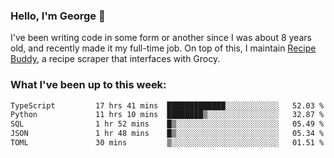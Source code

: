 ### Hello, I'm George 👋

I've been writing code in some form or another since I was about 8 years old, and recently made it my full-time job. On top of this, I maintain [Recipe Buddy](https://github.com/georgegebbett/recipe-buddy), a recipe scraper that interfaces with Grocy.  

<!--
**georgegebbett/georgegebbett** is a ✨ _special_ ✨ repository because its `README.md` (this file) appears on your GitHub profile.

Here are some ideas to get you started:

- 🔭 I’m currently working on ...
- 🌱 I’m currently learning ...
- 👯 I’m looking to collaborate on ...
- 🤔 I’m looking for help with ...
- 💬 Ask me about ...
- 📫 How to reach me: ...
- 😄 Pronouns: ...
- ⚡ Fun fact: ...
-->

### What I've been up to this week:
<!--START_SECTION:waka-->

```txt
TypeScript         17 hrs 41 mins  █████████████░░░░░░░░░░░░   52.03 %
Python             11 hrs 10 mins  ████████▒░░░░░░░░░░░░░░░░   32.87 %
SQL                1 hr 52 mins    █▒░░░░░░░░░░░░░░░░░░░░░░░   05.49 %
JSON               1 hr 48 mins    █▒░░░░░░░░░░░░░░░░░░░░░░░   05.34 %
TOML               30 mins         ▒░░░░░░░░░░░░░░░░░░░░░░░░   01.51 %
```

<!--END_SECTION:waka-->
